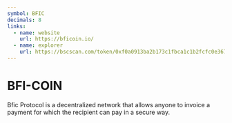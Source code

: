 ```yaml
---
symbol: BFIC
decimals: 8
links:
  - name: website
    url: https://bficoin.io/
  - name: explorer
    url: https://bscscan.com/token/0xf0a0913ba2b173c1fbca1c1b2fcfc0e3678f66a9
---
```


# BFI-COIN

Bfic Protocol is a decentralized network that allows anyone to invoice a payment for which the recipient can pay in a secure way.
